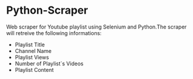 # Python-Scraper
Web scraper for Youtube playlist using Selenium and Python.The scraper will retreive the following informations:
* Playlist Title
* Channel Name
* Playlist Views
* Number of Playlist`s Videos
* Playlist Content



